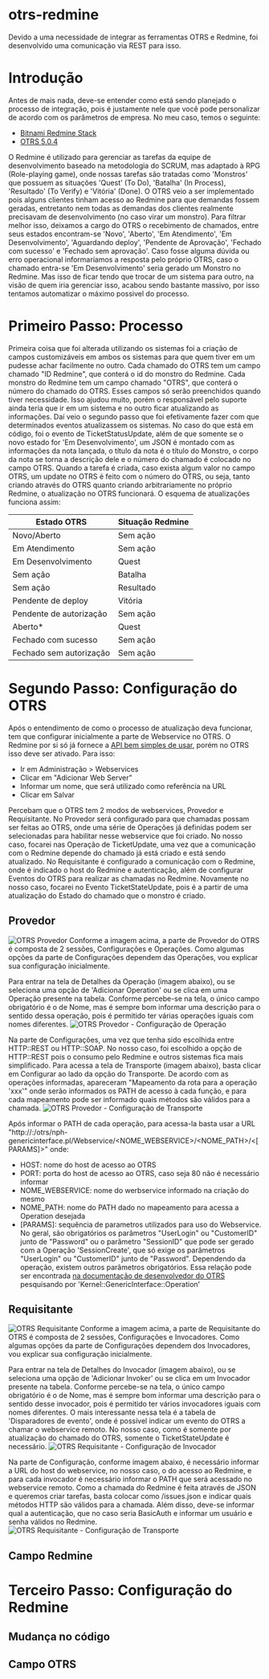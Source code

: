 # otrs-redmine
Devido a uma necessidade de integrar as ferramentas OTRS e Redmine, foi desenvolvido uma comunicação via REST para isso.

# Introdução
Antes de mais nada, deve-se entender como está sendo planejado o processo de integração, pois é justamente nele que você pode personalizar de acordo com os parâmetros de empresa.
No meu caso, temos o seguinte:
* [Bitnami Redmine Stack](https://bitnami.com/stack/redmine)
* [OTRS 5.0.4](https://www.otrs.com/download-open-source-help-desk-software-otrs-free/)

O Redmine é utilizado para gerenciar as tarefas da equipe de desenvolvimento baseado na metodologia do SCRUM, mas adaptado à RPG (Role-playing game), onde nossas tarefas são tratadas como 'Monstros' que possuem as situações 'Quest' (To Do), 'Batalha' (In Process), 'Resultado' (To Verify) e 'Vitória' (Done).
O OTRS veio a ser implementado pois alguns clientes tinham acesso ao Redmine para que demandas fossem geradas, entretanto nem todas as demandas dos clientes realmente precisavam de desenvolvimento (no caso virar um monstro). Para filtrar melhor isso, deixamos a cargo do OTRS o recebimento de chamados, entre seus estados encontram-se 'Novo', 'Aberto', 'Em Atendimento', 'Em Desenvolvimento', 'Aguardando deploy', 'Pendente de Aprovação', 'Fechado com sucesso' e 'Fechado sem aprovação'. Caso fosse alguma dúvida ou erro operacional informaríamos a resposta pelo próprio OTRS, caso o chamado entra-se 'Em Desenvolvimento' seria gerado um Monstro no Redmine. Mas isso de ficar tendo que trocar de um sistema para outro, na visão de quem iria gerenciar isso, acabou sendo bastante massivo, por isso tentamos automatizar o máximo possivel do processo.

# Primeiro Passo: Processo
Primeira coisa que foi alterada utilizando os sistemas foi a criação de campos customizáveis em ambos os sistemas para que quem tiver em um pudesse achar facilmente no outro.
Cada chamado do OTRS tem um campo chamado "ID Redmine", que conterá o id do monstro do Redmine. Cada monstro do Redmine tem um campo chamado "OTRS", que conterá o número do chamado do OTRS. Esses campos só serão preenchidos quando tiver necessidade.
Isso ajudou muito, porém o responsável pelo suporte ainda teria que ir em um sistema e no outro ficar atualizando as informações. Daí veio o segundo passo que foi efetivamente fazer com que determinados eventos atualizassem os sistemas. No caso do que está em código, foi o evento de TicketStatusUpdate, além de que somente se o novo estado for 'Em Desenvolvimento', um JSON é montado com as informações da nota lançada, o título da nota é o título do Monstro, o corpo da nota se torna a descrição dele e o número do chamado é colocado no campo OTRS.
Quando a tarefa é criada, caso exista algum valor no campo OTRS, um update no OTRS é feito com o número do OTRS, ou seja, tanto criando através do OTRS quanto criando arbitrariamente no próprio Redmine, o atualização no OTRS funcionará.
O esquema de atualizações funciona assim:

Estado OTRS | Situação Redmine
--------- | ------
Novo/Aberto | Sem ação
Em Atendimento | Sem ação
Em Desenvolvimento | Quest
Sem ação | Batalha
Sem ação | Resultado
Pendente de deploy | Vitória
Pendente de autorização | Sem ação
Aberto* | Quest
Fechado com sucesso | Sem ação
Fechado sem autorização | Sem ação

# Segundo Passo: Configuração do OTRS
Após o entendimento de como o processo de atualização deva funcionar, tem que configurar inicialmente a parte de Webservice no OTRS. O Redmine por si só já fornece a [API bem simples de usar](http://www.redmine.org/projects/redmine/wiki/Rest_api), porém no OTRS isso deve ser ativado. Para isso:

+ Ir em Administração > Webservices
+ Clicar em "Adicionar Web Server"
+ Informar um nome, que será utilizado como referência na URL
+ Clicar em Salvar

Percebam que o OTRS tem 2 modos de webservices, Provedor e Requisitante. No Provedor será configurado para que chamadas possam ser feitas ao OTRS, onde uma série de Operações já definidas podem ser selecionadas para habilitar nesse webservice que foi criado. No nosso caso, focarei nas Operação de TicketUpdate, uma vez que a comunicação com o Redmine depende do chamado já está criado e está sendo atualizado. No Requisitante é configurado  a comunicação com o Redmine, onde é indicado o host do Redmine e autenticação, além de configurar Eventos do OTRS para realizar as chamadas no Redmine. Novamente no nosso caso, focarei no Evento TicketStateUpdate, pois é a partir de uma atualização do Estado do chamado que o monstro é criado.
## Provedor
![OTRS Provedor](/img/otrs-provider.png)
Conforme a imagem acima, a parte de Provedor do OTRS é composta de 2 sessões, Configurações e Operações. Como algumas opções da parte de Configurações dependem das Operações, vou explicar sua configuração inicialmente.

Para entrar na tela de Detalhes da Operação (imagem abaixo), ou se seleciona uma opção de 'Adicionar Operation' ou se clica em uma Operação presente na tabela. Conforme percebe-se na tela, o único campo obrigatório é o de Nome, mas é sempre bom informar uma descrição para o sentido dessa operação, pois é permitido ter várias operações iguais com nomes diferentes.
![OTRS Provedor - Configuração de Operação](/img/otrs-provider-operationdetail.png)

Na parte de Configurações, uma vez que tenha sido escolhida entre HTTP::REST ou HTTP::SOAP. No nosso caso, foi escolhido a opção de HTTP::REST pois o consumo pelo Redmine e outros sistemas fica mais simplificado. Para acessa a tela de Transporte (imagem abaixo), basta clicar em Configurar ao lado da opção do Transporte. De acordo com as operações informadas, apareceram "Mapeamento da rota para a operação 'xxx'" onde serão informados os PATH de acesso à cada função, e para cada mapeamento pode ser informado quais métodos são válidos para a chamada.
![OTRS Provedor - Configuração de Transporte](/img/otrs-provider-transport.png)

 Após informar o PATH de cada operação, para acessa-la basta usar a URL "http://<HOST>:<PORT>/otrs/nph-genericinterface.pl/Webservice/<NOME_WEBSERVICE>/<NOME_PATH>/<[PARAMS]>" onde:
 * HOST: nome do host de acesso ao OTRS
 * PORT: porta do host de acesso ao OTRS, caso seja 80 não é necessário informar
 * NOME_WEBSERVICE: nome do werbservice informado na criação do mesmo
 * NOME_PATH: nome do PATH dado no mapeamento para acessa a Operation desejada
 * [PARAMS]: sequência de parametros utilizados para uso do Webservice. No geral, são obrigatórios os parâmetros "UserLogin" ou "CustomerID" junto de "Password" ou o parâmetro "SessionID" que pode ser gerado com a Operação 'SessionCreate', que só exige os parâmetros "UserLogin" ou "CustomerID" junto de "Password". Dependendo da operação, existem outros parâmetros obrigatórios. Essa relação pode ser encontrada [na documentação de desenvolvedor do OTRS](https://otrs.github.io/doc/api/otrs/stable/Perl/index.html) pesquisando por 'Kernel::GenericInterface::Operation'

## Requisitante
![OTRS Requisitante](/img/otrs-requester.png)
Conforme a imagem acima, a parte de Requisitante do OTRS é composta de 2 sessões, Configurações e Invocadores. Como algumas opções da parte de Configurações dependem dos Invocadores, vou explicar sua configuração inicialmente.

Para entrar na tela de Detalhes do Invocador (imagem abaixo), ou se seleciona uma opção de 'Adicionar Invoker' ou se clica em um Invocador presente na tabela. Conforme percebe-se na tela, o único campo obrigatório é o de Nome, mas é sempre bom informar uma descrição para o sentido desse invocador, pois é permitido ter vários invocadores iguais com nomes diferentes. O mais interessante nessa tela é a tabela de 'Disparadores de evento', onde é possível indicar um evento do OTRS a chamar o webservice remoto. No nosso caso, como é somente por atualização do chamado do OTRS, somente o TicketStateUpdate é necessário.
![OTRS Requisitante - Configuração de Invocador](/img/otrs-requester-invokerdetail.png)

Na parte de Configuração, conforme imagem abaixo, é necessário informar a URL do host do webservice, no nosso caso, o do acesso ao Redmine, e para cada invocador é necessário informar o PATH que será acessado no webservice remoto. Como a chamada do Redmine é feita através de JSON e queremos criar tarefas, basta colocar como /issues.json e indicar quais métodos HTTP são válidos para a chamada. Além disso, deve-se informar qual a autenticação, que no caso seria BasicAuth e informar um usuário e senha válidos no Redmine.
![OTRS Requisitante - Configuração de Transporte](/img/otrs-requester-transport.png)
## Campo Redmine
# Terceiro Passo: Configuração do Redmine
## Mudança no código
## Campo OTRS
